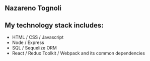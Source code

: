 ## Nazareno Tognoli
## My technology stack includes:
- HTML / CSS / Javascript
- Node / Express
- SQL / Sequelize ORM
- React / Redux Toolkit / Webpack and its common dependencies
